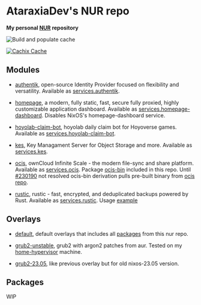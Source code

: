 # AtaraxiaDev's NUR repo

**My personal [NUR](https://github.com/nix-community/NUR) repository**

![Build and populate cache](https://github.com/AtaraxiaSjel/nur/workflows/Build%20and%20populate%20cache/badge.svg)

[![Cachix Cache](https://img.shields.io/badge/cachix-ataraxiadev--foss-blue.svg)](https://ataraxiadev-foss.cachix.org)

## Modules

* [authentik](https://goauthentik.io/), open-source Identity Provider focused on flexibility and versatility. Available as [services.authentik](modules/authentik.nix).

* [homepage](https://gethomepage.dev/), a modern, fully static, fast, secure fully proxied, highly customizable application dashboard. Available as [services.homepage-dashboard](modules/homepage.nix).
Disables NixOS's homepage-dashboard service.

* [hoyolab-claim-bot](https://github.com/AtaraxiaSjel/hoyolab-claim-bot/), hoyolab daily claim bot for Hoyoverse games. Available as [services.hoyolab-claim-bot](modules/hoyolab.nix).

* [kes](https://github.com/minio/kes), Key Managament Server for Object Storage and more. Available as [services.kes](modules/kes.nix).

* [ocis](https://owncloud.dev/ocis/), ownCloud Infinite Scale - the modern file-sync and share platform. Available as [services.ocis](modules/ocis.nix).
Package [ocis-bin](pkgs/ocis-bin/) included in this repo. Until [#230190](https://github.com/NixOS/nixpkgs/issues/230190) not resolved ocis-bin derivation pulls pre-built binary from [ocis repo](https://github.com/owncloud/ocis).

* [rustic](https://github.com/rustic-rs/rustic), rustic - fast, encrypted, and deduplicated backups powered by Rust. Available as [services.rustic](modules/rustic.nix).
Usage [example](https://github.com/AtaraxiaSjel/nixos-config/tree/master/machines/Home-Hypervisor/backups.nix)

## Overlays

* [default](overlays/default.nix), default overlays that includes all [packages](pkgs/) from this nur repo.

* [grub2-unstable](overlays/grub2-unstable/), grub2 with argon2 patches from aur. Tested on my [home-hypervisor](https://github.com/AtaraxiaSjel/nixos-config/tree/master/machines/Home-Hypervisor) machine.

* [grub2-23.05](overlays/grub2-23.05/), like previous overlay but for old nixos-23.05 version.

## Packages

WIP
